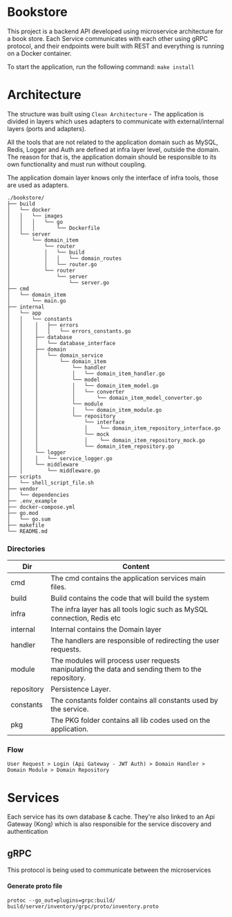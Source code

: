 # Bookstore
This project is a backend API developed using microservice architecture for a book store. Each Service communicates with each other using gRPC protocol, and their endpoints were built with REST and everything is running on a Docker container.

To start the application, run the following command:
``make install``

# Architecture
The structure was built using ``Clean Architecture`` - The application is divided in layers which uses adapters to communicate with external/internal layers (ports and adapters).

All the tools that are not related to the application domain such as MySQL, Redis, Logger and Auth are defined at infra layer level, outside the domain. The reason for that is, the application domain should be responsible to its own functionality and must run without coupling.

The application domain layer knows only the interface of infra tools, those are used as adapters.

```
./bookstore/
├── build
│   └── docker    
│   │   └── images
│   │   │   └── go
│   │   │       └── Dockerfile
│   └── server    
│       └── domain_item
│           └── router
│           │   └── build
│           │   │   └── domain_routes
│           │   └── router.go
│           └── router
│               └── server
│                   └── server.go
├── cmd
│   └── domain_item
│       └── main.go
├── internal
│   └── app
│   │   └── constants
│   │    │   ├── errors
│   │    │   │   └── errors_constants.go
│   │    ├── database
│   │    │   └── database_interface
│   │    ├── domain
│   │    │   └── domain_service
│   │    │       └── domain_item
│   │    │           └── handler
│   │    │           │   └── domain_item_handler.go
│   │    │           └── model
│   │    │           │   └── domain_item_model.go
│   │    │           │   └── converter
│   │    │           │       └── domain_item_model_converter.go
│   │    │           └── module
│   │    │           │   └── domain_item_module.go
│   │    │           └── repository
│   │    │               └── interface
│   │    │               │    └── domain_item_repository_interface.go
│   │    │               └── mock
│   │    │               │    └── domain_item_repository_mock.go
│   │    │               └── domain_item_repository.go
│   │    └── logger
│   │    │   └── service_logger.go
│   │    └── middleware
│   │        └── middleware.go
├── scripts
│   └── shell_script_file.sh
├── vendor
│   └── dependencies
├── .env_example
├── docker-compose.yml
├── go.mod
│   └── go.sum
├── makefile
└── README.md
```

### Directories

| Dir |Content|
| --- | --- |
| cmd | The cmd contains the application services main files. |
| build | Build contains the code that will build the system  |
| infra | The infra layer has all tools logic such as MySQL connection, Redis etc  |
| internal | Internal contains the Domain layer  |
| handler | The handlers are responsible of redirecting the user requests. |
| module | The modules will process user requests manipulating the data and sending them to the repository. |
| repository | Persistence Layer. |
| constants | The constants folder contains all constants used by the service.  |
| pkg | The PKG folder contains all lib codes used on the application. |

### Flow
```User Request > Login (Api Gateway - JWT Auth) > Domain Handler > Domain Module > Domain Repository```

# Services
Each service has its own database & cache. They're also linked to an Api Gateway (Kong) which is also responsible for the service discovery and authentication

## gRPC
This protocol is being used to communicate between the microservices
#### Generate proto file
```protoc --go_out=plugins=grpc:build/ build/server/inventory/grpc/proto/inventory.proto```